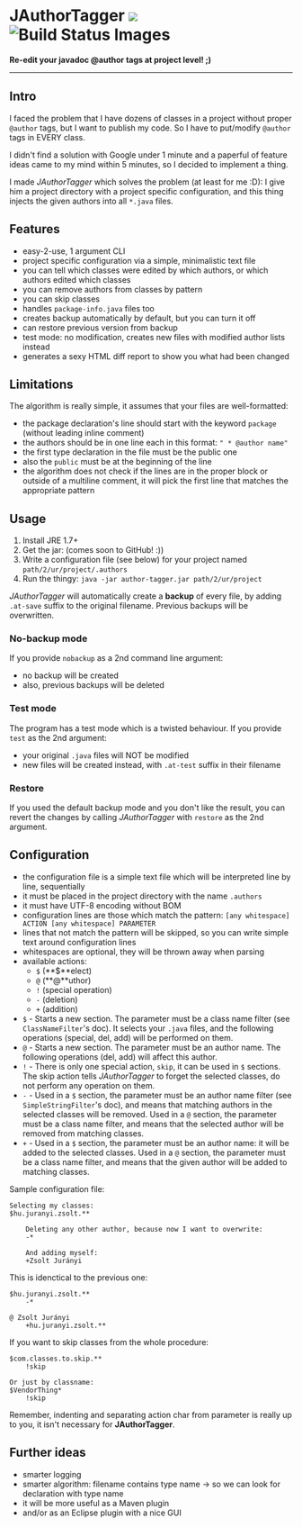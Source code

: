 JAuthorTagger <img src="https://img.shields.io/badge/version-1.1.0--SNAPSHOT-blue.svg"/> <img alt="Build Status Images" src="https://travis-ci.org/juzraai/author-tagger.svg">
=============

**Re-edit your javadoc @author tags at project level! ;)**

---



Intro
-----

I faced the problem that I have dozens of classes in a project without proper `@author` tags, but I want to publish my code. So I have to put/modify `@author` tags in EVERY class.

I didn't find a solution with Google under 1 minute and a paperful of feature ideas came to my mind within 5 minutes, so I decided to implement a thing.

I made *JAuthorTagger* which solves the problem (at least for me :D): I give him a project directory with a project specific configuration, and this thing injects the given authors into all `*.java` files.



Features
--------

* easy-2-use, 1 argument CLI
* project specific configuration via a simple, minimalistic text file
* you can tell which classes were edited by which authors, or which authors edited which classes
* you can remove authors from classes by pattern
* you can skip classes
* handles `package-info.java` files too
* creates backup automatically by default, but you can turn it off
* can restore previous version from backup
* test mode: no modification, creates new files with modified author lists instead
* generates a sexy HTML diff report to show you what had been changed



Limitations
-----------

The algorithm is really simple, it assumes that your files are well-formatted:

* the package declaration's line should start with the keyword `package` (without leading inline comment)
* the authors should be in one line each in this format: `" * @author name" `
* the first type declaration in the file must be the public one
* also the `public` must be at the beginning of the line
* the algorithm does not check if the lines are in the proper block or outside of a multiline comment, it will pick the first line that matches the appropriate pattern



Usage
-----

1. Install JRE 1.7+
2. Get the jar: (comes soon to GitHub! :))
3. Write a configuration file (see below) for your project named `path/2/ur/project/.authors`
4. Run the thingy: `java -jar author-tagger.jar path/2/ur/project`

*JAuthorTagger* will automatically create a **backup** of every file, by adding `.at-save` suffix to the original filename. Previous backups will be overwritten.


### No-backup mode

If you provide `nobackup` as a 2nd command line argument:

* no backup will be created
* also, previous backups will be deleted


### Test mode

The program has a test mode which is a twisted behaviour. If you provide `test` as the 2nd argument:

* your original `.java` files will NOT be modified
* new files will be created instead, with `.at-test` suffix in their filename


### Restore

If you used the default backup mode and you don't like the result, you can revert the changes by calling *JAuthorTagger* with `restore` as the 2nd argument.



Configuration
-------------

* the configuration file is a simple text file which will be interpreted line by line, sequentially
* it must be placed in the project directory with the name `.authors`
* it must have UTF-8 encoding without BOM
* configuration lines are those which match the pattern: `[any whitespace] ACTION [any whitespace] PARAMETER`
* lines that not match the pattern will be skipped, so you can write simple text around configuration lines
* whitespaces are optional, they will be thrown away when parsing
* available actions:
  * `$` (**$**elect)
  * `@` (**@**uthor)
  * `!` (special operation)
  * `-` (deletion)
  * `+` (addition)
* `$` - Starts a new section. The parameter must be a class name filter (see `ClassNameFilter`'s doc). It selects your `.java` files, and the following operations (special, del, add) will be performed on them.
* `@` - Starts a new section. The parameter must be an author name. The following operations (del, add) will affect this author.
* `!` - There is only one special action, `skip`, it can be used in `$` sections. The skip action tells *JAuthorTagger* to forget the selected classes, do not perform any operation on them.
* `-` - Used in a `$` section, the parameter must be an author name filter (see `SimpleStringFilter`'s doc), and means that matching authors in the selected classes will be removed. Used in a `@` section, the parameter must be a class name filter, and means that the selected author will be removed from matching classes.
* `+` - Used in a `$` section, the parameter must be an author name: it will be added to the selected classes. Used in a `@` section, the parameter must be a class name filter, and means that the given author will be added to matching classes.

Sample configuration file:
```
Selecting my classes:
$hu.juranyi.zsolt.**

	Deleting any other author, because now I want to overwrite:
	-*

	And adding myself:
	+Zsolt Jurányi
```

This is idenctical to the previous one:
```
$hu.juranyi.zsolt.**
	-*

@ Zsolt Jurányi
	+hu.juranyi.zsolt.**
```

If you want to skip classes from the whole procedure:
```
$com.classes.to.skip.**
	!skip

Or just by classname:
$VendorThing*
	!skip
```

Remember, indenting and separating action char from parameter is really up to you, it isn't necessary for **JAuthorTagger**.



Further ideas
-------------

* smarter logging
* smarter algorithm: filename contains type name -> so we can look for declaration with type name
* it will be more useful as a Maven plugin
* and/or as an Eclipse plugin with a nice GUI